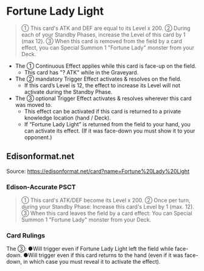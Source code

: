 # Fortune Lady Light

> ① This card's ATK and DEF are equal to its Level x 200. ② During each of your Standby Phases, increase the Level of this card by 1 (max 12). ③ When this card is removed from the field by a card effect, you can Special Summon 1 "Fortune Lady" monster from your Deck.

*   The ① Continuous Effect applies while this card is face-up on the field.
    *   This card has "? ATK" while in the Graveyard.
*   The ② mandatory Trigger Effect activates & resolves on the field.
    *   If this card’s Level is 12, the effect to increase its Level will not activate during the Standby Phase.
*   The ③ optional Trigger Effect activates & resolves wherever this card was moved to.
    *   This effect can be activated if this card is returned to a private knowledge location (hand / Deck).
    *   If “Fortune Lady Light” is returned from the field to your hand, you can activate its effect. (If it was face-down you must show it to your opponent.)

## Edisonformat.net

Source: https://edisonformat.net/card?name=Fortune%20Lady%20Light

### Edison-Accurate PSCT

> ① This card's ATK/DEF become its Level x 200.
> ② Once per turn, during your Standby Phase: Increase this card's Level by 1 (max. 12).
> ③ When this card leaves the field by a card effect: You can Special Summon 1 "Fortune Lady" monster from your Deck.

### Card Rulings

The ③:
●Will trigger even if Fortune Lady Light left the field while face-down.
●Will trigger even if this card returns to the hand (even if it was face-down, in which case you must reveal it to activate the effect).
            